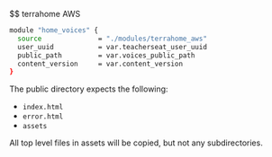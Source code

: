 $$ terrahome AWS 

```sh
module "home_voices" {
  source              = "./modules/terrahome_aws"
  user_uuid           = var.teacherseat_user_uuid
  public_path         = var.voices_public_path
  content_version     = var.content_version
}
```

The public directory expects the following:
- `index.html`
- `error.html`
- `assets`

All top level files in assets will be copied, but not any subdirectories.
